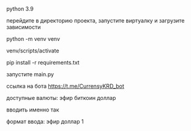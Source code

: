 python 3.9

перейдите в директорию проекта, запустите виртуалку и загрузите зависимости

python -m venv venv

venv/scripts/activate

pip install -r requirements.txt

запустите main.py

ссылка на бота
https://t.me/CurrensyKRD_bot

доступные валюты:
эфир
биткоин
доллар

вводить именно так

формат ввода:
эфир доллар 1